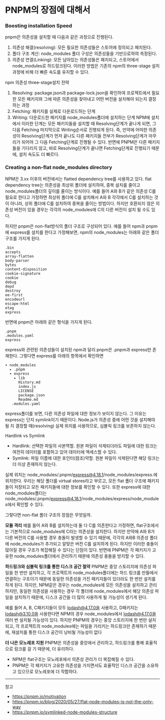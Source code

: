 # PNPM의 장점에 대해서

### Boosting installation Speed
pnpm은 의존성을 설치할 때 다음과 같은 과정으로 진행된다.
1. 의존성 해결(resolving): 모든 필요한 의존성들은 스토어에 정의되고 패치된다.
2. 폴더 구조 계산: node_modules 폴더 구성은 의존성들을 기반으로하여 측정된다.
3. 의존성 연결(Linking): 모든 남아있는 의존성들은 패치되고, 스토어에서 node_modules로 하드링크된다.
이러한 방법은 기존의 npm의 three-stage 설치 과정에 비해 더 빠른 속도를 유지할 수 있다.

npm 의존성 three-stage설치 전략
1. Resolving: package.json과 package-lock.json을 확인하여 프로젝트에서 필요한 모든 패키지와 그에 따른 의존성을 찾아내고 어떤 버전을 설치해야 되는지 결정하는 과정
2. Fetching: 패키지를 실제로 다운로드하는 단계 
3. Writing: 다운로드한 패키지를 node_modules폴더에 설치하는 단계
NPM에 설치에서 이러한 단계는 모든 패키지들을 설치할 때 Resolving단계가 끝나게 되면, 그다음 Fetching 마지막으로 Writing순서로 진행되게 된다. 즉, 만약에 어떠한 의존성이 Resolving단계가 먼저 끝나도 다른 패키지들 전부가 Resolving단계가 마무리가 되어야 그 다음 Fetching단계로 진행될 수 있다. 반면에 PNPM은 다른 패키지들을 기다리지 않고, 바로 Resolving단계가 끝나면 Fetching단계로 진행되기 때문에, 설치 속도도 더 빠르다.
### Creating a non-flat node_modules directory
NPM은 3.xx 이후의 버전에서는 flatted dependency tree를 사용하고 있다. flat dependency tree는 의존성을 최상위 폴더에 설치하여, 중복 설치를 줄이고 node_modules폴더의 깊이를 줄이는 방식이다. 예를 들어 A와 B가 같은 의존성 C를 필요로 한다고 가정하면 최상위 폴더에 C를 설치해서 A와 B 각각에서 C를 설치하는 것이 아니라, 상위 폴더에 C를 설치하여 중복을 줄이는 방법이다. 하지만 호환되지 않은 의존성 버전이 있을 경우는 각각의 node_modules에 C의 다른 버전이 설치 될 수도 있다.

하지만 pnpm은 non-flat방식의 폴더 구조로 구성되어 있다. 예를 들어 npm과 pnpm에 express를 설치를 한다고 가정해보면, npm의 node_modules는 아래와 같은 폴더 구조를 가지게 된다.
```
.bin  
accepts  
array-flatten  
body-parser  
bytes  
content-disposition  
cookie-signature  
cookie  
debug  
depd  
destroy  
ee-first  
encodeurl  
escape-html  
etag  
express
```
 반면에 pnpm은 아래와 같은 형식을 가지게 된다.
```
.pnpm  
.modules.yaml  
express 
```
express와 관련된 의존성들이 설치된 npm과 달리 pnpm은 .pnpm과 express만 존재한다. 그렇다면 express를 아래의 항목에서 확인하면
```
▾ node_modules  
  ▸ .pnpm  
  ▾ express  
    ▸ lib  
      History.md  
      index.js  
      LICENSE  
      package.json  
      Readme.md  
   .modules.yaml
 ```
express폴더를 보면, 다른 의존성 파일에 대한 정보가 보이지 않는다. 그 이유는 express는 단지 symlink이기 때문이다. Node.js가 의존성 중에 어떤 것을 설치해야 될 지 결정할 때(resolving) 실제 위치를 사용하므로, 심볼릭 링크를 보존하지 않는다. 

Hardlink vs Symlink
- Hardlink: 선택한 파일의 사본역할. 원본 파일이 삭제되더라도 파일에 대한 링크는 여전히 데이터를 포함하고 있어 데이터에 엑세스할 수 있다.
- Symlink: 파일 이름에 대한 포인터(참조)약할. 원본 파일이 삭제된다면 해당 링크는 더 이상 존재하지 않는다.

실제 위치는 node_modules/.pnpm/express@4.18.1/node_modules/express.에 위치한다. 우리는 해당 폴더를 virtual stores라고 부르고, 모든 flat 폴더 구조에 패키지들이 저장되고 모든 패키지들에 대한 정보를 확인할 수 있다.
또한 express에 대한 node_modules폴더는         node_modules/.pnpm/express@4.18.1/node_modules/express/node_modules에서 확인할 수 있다.

그렇다면 non-flat 폴더 구조의 장점은 무엇일까.

**모듈 격리**
예를 들어 A와 B를 설치하는데 둘 다 C를 의존한다고 가정하면, flat구조에서는 기본적으로 node_modules에  C라는 의존성을 설치한다. 하지만 만약에 A와 B가 다른 버전의 C를 사용할 경우 충돌이 발생할 수 있기 때문에, 각각의 A와B 의존성 폴더에 node_modules가 추가되고 알맞은 버전 C를 설치하게 된다. 하지만 이러한 충돌이 많아질 경우 구조가 복잡해질 수 있다는 단점이 있다. 
반면에 PNPM은 각 패키지가 고유한 node_modules폴더에서 관리하기 때문에 의존성 충돌을 방지할 수 있다.

**하드링크와 심볼릭 링크를 통한 디스크 공간 절약**
PNPM은 중앙 스토리지에 의존성 파일을 한 번만 설치하고, 각 프로젝트의 node_modules폴더에는 하드 링크를 만들에서 연결하는 구조이기 때문에 동일한 의존성을 가진 패키지들이 있더라도 한 번만 설치를 하게 된다. 하지만, NPM같은 경우는 node_modules에 모든 의존성을 설치하고 관리하지만, 동일한 의존성을 사용하는 경우 각 폴더에 node_modules에서 해당 의존성 파일을 설치하기 때문에, 디스크 공간을 더 많이 사용하게 될 가능성이 생기게 된다.

예를 들어 A, B, C패키지들이 모두 lodash@4.17.0을 사용하고, D패키지는 lodash@3.10.0을 사용한다면 NPM의 경우 node_modules에서 lodash@4.17.0을 여러 번 설치될 가능성이 있다. 하지만 PNPM의 경우는 중앙 스토리지에 한 번만 설치되고, 각 프로젝트의 node_modules에는 파일을 가리키는 하드링크만 존재하기 때문에, 재설치를 통한 디스크 공간이 낭비될 가능성이 없다

**더 나은 모노레포 지원**
PNPM은 의존성을 중앙에서 관리하고, 하드링크를 통해 효율적으로 링크를 걸 기 때문에, 더 유리하다.
- NPM은 flat구조는 모노레포에서 의존성 관리가 더 복잡해질 수 있다.
- PNPM은 각 패키지가 고유한 의존성을 가지면서도 효율적인 디스크 공간을 소유하고 있으므로 모노레포에 더 작합하다.

----- 

참고
- https://pnpm.io/motivation
- https://pnpm.io/blog/2020/05/27/flat-node-modules-is-not-the-only-way
- https://pnpm.io/symlinked-node-modules-structure

